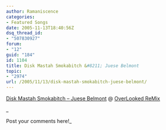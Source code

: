 ```yaml
---
author: Ramaniscence
categories:
- Featured Songs
date: 2005-11-13T18:40:56Z
dsq_thread_id:
- "507830927"
forum:
- "12"
guid: "184"
id: 1104
title: Disk Mastah Smokabitch &#8211; Juese Belmont
topic:
- "2974"
url: /2005/11/13/disk-mastah-smokabitch-juese-belmont/
---
```


<a target="_blank" href="http://www.olremix.org/remixes/?id=300">Disk Mastah Smokabitch &#8211; Juese Belmont</a> @ <a target="_blank" href="http://www.olremix.org">OverLooked ReMix</a>

_
  
Post your comments here!_